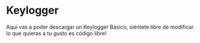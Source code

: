 # Keylogger
Aqui vas a poder descargar un Keylogger Básico, siéntete libre de modificar lo que quieras a tu gusto es código libre! 
